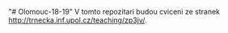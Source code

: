 "# Olomouc-18-19" 
V tomto repozitari budou cviceni ze stranek http://trnecka.inf.upol.cz/teaching/zp3jv/.